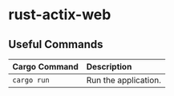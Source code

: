 # rust-actix-web

## Useful Commands

| Cargo Command	 | Description                                   |
|:---------------|:----------------------------------------------|
| `cargo run`    | Run the application.                          |
